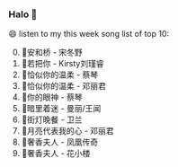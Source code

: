 

### Halo 👋

😄 listen to my this week song list of top 10:

0. 🌈安和桥 - 宋冬野
1. 🌈若把你 - Kirsty刘瑾睿
2. 🌈恰似你的温柔 - 蔡琴
3. 🌈恰似你的温柔 - 邓丽君
4. 🌈你的眼神 - 蔡琴
5. 🌈暗里着迷 - 曼丽/王闻
6. 🌈街灯晚餐 - 卫兰
7. 🌈月亮代表我的心 - 邓丽君
8. 🌈奢香夫人 - 凤凰传奇
9. 🌈奢香夫人 - 花小楼

